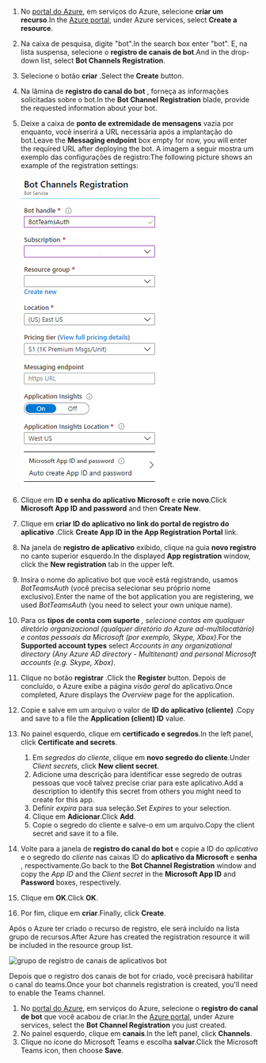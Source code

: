1. <span data-ttu-id="e4afb-101">No [portal do Azure](https://ms.portal.azure.com/#home), em serviços do Azure, selecione **criar um recurso**.</span><span class="sxs-lookup"><span data-stu-id="e4afb-101">In the [Azure portal](https://ms.portal.azure.com/#home), under Azure services, select **Create a resource**.</span></span>
1. <span data-ttu-id="e4afb-102">Na caixa de pesquisa, digite "bot".</span><span class="sxs-lookup"><span data-stu-id="e4afb-102">In the search box enter "bot".</span></span> <span data-ttu-id="e4afb-103">E, na lista suspensa, selecione o **registro de canais de bot**.</span><span class="sxs-lookup"><span data-stu-id="e4afb-103">And in the drop-down list, select **Bot Channels Registration**.</span></span>
1. <span data-ttu-id="e4afb-104">Selecione o botão **criar** .</span><span class="sxs-lookup"><span data-stu-id="e4afb-104">Select the **Create** button.</span></span>
1. <span data-ttu-id="e4afb-105">Na lâmina de **registro do canal do bot** , forneça as informações solicitadas sobre o bot.</span><span class="sxs-lookup"><span data-stu-id="e4afb-105">In the **Bot Channel Registration** blade, provide the requested information about your bot.</span></span>
1. <span data-ttu-id="e4afb-106">Deixe a caixa de **ponto de extremidade de mensagens** vazia por enquanto, você inserirá a URL necessária após a implantação do bot.</span><span class="sxs-lookup"><span data-stu-id="e4afb-106">Leave the **Messaging endpoint** box empty for now, you will enter the required URL after deploying the bot.</span></span> <span data-ttu-id="e4afb-107">A imagem a seguir mostra um exemplo das configurações de registro:</span><span class="sxs-lookup"><span data-stu-id="e4afb-107">The following picture shows an example of the registration settings:</span></span>

    ![registro de canais de aplicativos bot](../../assets/images/authentication/auth-bot-channels-registration.png)

1. <span data-ttu-id="e4afb-109">Clique em **ID e senha do aplicativo Microsoft** e **crie novo**.</span><span class="sxs-lookup"><span data-stu-id="e4afb-109">Click **Microsoft App ID and password** and then **Create New**.</span></span>
1. <span data-ttu-id="e4afb-110">Clique em **criar ID do aplicativo no link do portal de registro do aplicativo** .</span><span class="sxs-lookup"><span data-stu-id="e4afb-110">Click **Create App ID in the App Registration Portal** link.</span></span>
1. <span data-ttu-id="e4afb-111">Na janela de **registro de aplicativo** exibido, clique na guia **novo registro** no canto superior esquerdo.</span><span class="sxs-lookup"><span data-stu-id="e4afb-111">In the displayed **App registration** window, click the **New registration** tab in the upper left.</span></span>
1. <span data-ttu-id="e4afb-112">Insira o nome do aplicativo bot que você está registrando, usamos *BotTeamsAuth* (você precisa selecionar seu próprio nome exclusivo).</span><span class="sxs-lookup"><span data-stu-id="e4afb-112">Enter the name of the bot application you are registering, we used *BotTeamsAuth* (you need to select your own unique name).</span></span>
1. <span data-ttu-id="e4afb-113">Para os **tipos de conta com suporte** *, selecione contas em qualquer diretório organizacional (qualquer diretório do Azure ad-multilocatário) e contas pessoais da Microsoft (por exemplo, Skype, Xbox)*.</span><span class="sxs-lookup"><span data-stu-id="e4afb-113">For the **Supported account types** select *Accounts in any organizational directory (Any Azure AD directory - Multitenant) and personal Microsoft accounts (e.g. Skype, Xbox)*.</span></span>
1. <span data-ttu-id="e4afb-114">Clique no botão **registrar** .</span><span class="sxs-lookup"><span data-stu-id="e4afb-114">Click the **Register** button.</span></span> <span data-ttu-id="e4afb-115">Depois de concluído, o Azure exibe a página *visão geral* do aplicativo.</span><span class="sxs-lookup"><span data-stu-id="e4afb-115">Once completed, Azure displays the *Overview* page for the application.</span></span>
1. <span data-ttu-id="e4afb-116">Copie e salve em um arquivo o valor de **ID do aplicativo (cliente)** .</span><span class="sxs-lookup"><span data-stu-id="e4afb-116">Copy and save to a file the **Application (client) ID** value.</span></span>
1. <span data-ttu-id="e4afb-117">No painel esquerdo, clique em **certificado e segredos**.</span><span class="sxs-lookup"><span data-stu-id="e4afb-117">In the left panel, click **Certificate and secrets**.</span></span>
    1. <span data-ttu-id="e4afb-118">Em *segredos do cliente*, clique em **novo segredo do cliente**.</span><span class="sxs-lookup"><span data-stu-id="e4afb-118">Under *Client secrets*, click **New client secret**.</span></span>
    1. <span data-ttu-id="e4afb-119">Adicione uma descrição para identificar esse segredo de outras pessoas que você talvez precise criar para este aplicativo.</span><span class="sxs-lookup"><span data-stu-id="e4afb-119">Add a description to identify this secret from others you might need to create for this app.</span></span>
    1. <span data-ttu-id="e4afb-120">Definir *expira* para sua seleção.</span><span class="sxs-lookup"><span data-stu-id="e4afb-120">Set *Expires* to your selection.</span></span>
    1. <span data-ttu-id="e4afb-121">Clique em **Adicionar**.</span><span class="sxs-lookup"><span data-stu-id="e4afb-121">Click **Add**.</span></span>
    1. <span data-ttu-id="e4afb-122">Copie o segredo do cliente e salve-o em um arquivo.</span><span class="sxs-lookup"><span data-stu-id="e4afb-122">Copy the client secret and save it to a file.</span></span>
1. <span data-ttu-id="e4afb-123">Volte para a janela de **registro do canal do bot** e copie a ID do *aplicativo* e o segredo do *cliente* nas caixas ID do **aplicativo da Microsoft** e **senha** , respectivamente.</span><span class="sxs-lookup"><span data-stu-id="e4afb-123">Go back to the **Bot Channel Registration** window and copy the *App ID* and the *Client secret* in the **Microsoft App ID** and **Password** boxes, respectively.</span></span>
1. <span data-ttu-id="e4afb-124">Clique em **OK**.</span><span class="sxs-lookup"><span data-stu-id="e4afb-124">Click **OK**.</span></span>
1. <span data-ttu-id="e4afb-125">Por fim, clique em **criar**.</span><span class="sxs-lookup"><span data-stu-id="e4afb-125">Finally, click **Create**.</span></span>

<span data-ttu-id="e4afb-126">Após o Azure ter criado o recurso de registro, ele será incluído na lista grupo de recursos.</span><span class="sxs-lookup"><span data-stu-id="e4afb-126">After Azure has created the registration resource it will be included in the resource group list.</span></span>  

![grupo de registro de canais de aplicativos bot](~/assets/images/authentication/auth-bot-channels-registration-group.PNG)

<span data-ttu-id="e4afb-128">Depois que o registro dos canais de bot for criado, você precisará habilitar o canal do teams.</span><span class="sxs-lookup"><span data-stu-id="e4afb-128">Once your bot channels registration is created, you'll need to enable the Teams channel.</span></span>

1. <span data-ttu-id="e4afb-129">No [portal do Azure](https://ms.portal.azure.com/#home), em serviços do Azure, selecione o **registro do canal de bot** que você acabou de criar.</span><span class="sxs-lookup"><span data-stu-id="e4afb-129">In the [Azure portal](https://ms.portal.azure.com/#home), under Azure services, select the **Bot Channel Registration** you just created.</span></span>
1. <span data-ttu-id="e4afb-130">No painel esquerdo, clique em **canais**.</span><span class="sxs-lookup"><span data-stu-id="e4afb-130">In the left panel, click **Channels**.</span></span>
1. <span data-ttu-id="e4afb-131">Clique no ícone do Microsoft Teams e escolha **salvar**.</span><span class="sxs-lookup"><span data-stu-id="e4afb-131">Click the Microsoft Teams icon, then choose **Save**.</span></span>
